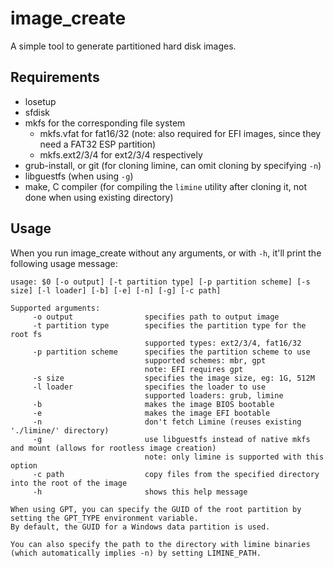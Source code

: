 # image\_create

A simple tool to generate partitioned hard disk images.

## Requirements
 - losetup
 - sfdisk
 - mkfs for the corresponding file system
   - mkfs.vfat for fat16/32 (note: also required for EFI images, since they need a FAT32 ESP partition)
   - mkfs.ext2/3/4 for ext2/3/4 respectively
 - grub-install, or git (for cloning limine, can omit cloning by specifying `-n`)
 - libguestfs (when using `-g`)
 - make, C compiler (for compiling the `limine` utility after cloning it, not done when using existing directory)

## Usage
When you run image\_create without any arguments, or with `-h`, it'll print the following usage message:
```
usage: $0 [-o output] [-t partition type] [-p partition scheme] [-s size] [-l loader] [-b] [-e] [-n] [-g] [-c path]

Supported arguments:
	 -o output                specifies path to output image
	 -t partition type        specifies the partition type for the root fs
	                          supported types: ext2/3/4, fat16/32
	 -p partition scheme      specifies the partition scheme to use
	                          supported schemes: mbr, gpt
	                          note: EFI requires gpt
	 -s size                  specifies the image size, eg: 1G, 512M
	 -l loader                specifies the loader to use
	                          supported loaders: grub, limine
	 -b                       makes the image BIOS bootable
	 -e                       makes the image EFI bootable
	 -n                       don't fetch Limine (reuses existing './limine/' directory)
	 -g                       use libguestfs instead of native mkfs and mount (allows for rootless image creation)
	                          note: only limine is supported with this option
	 -c path                  copy files from the specified directory into the root of the image
	 -h                       shows this help message

When using GPT, you can specify the GUID of the root partition by setting the GPT_TYPE environment variable.
By default, the GUID for a Windows data partition is used.

You can also specify the path to the directory with limine binaries (which automatically implies -n) by setting LIMINE_PATH.
```
